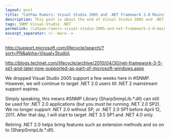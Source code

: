 ```yaml
---
layout: post
title: "CatPaw Rumors: Visual Studio 2005 and .NET Framework 2.0 Mainstream Support Ends in April 2011"
description: This post is about the end of Visual Studio 2005 and .NET Framework 2.0 mainstream support.
tags: SNMP Visual-Studio .NET
permalink: /catpaw-rumors-visual-studio-2005-and-net-framework-2-0-mainstream-support-ends-in-april-2011-7a1a0fe70549
excerpt_separator: <!--more-->
---
```

http://support.microsoft.com/lifecycle/search/?sort=PN&alpha=Visual+Studio\

http://blogs.technet.com/lifecycle/archive/2010/04/30/net-framework-3-5-sp1-and-later-now-supported-as-part-of-microsoft-windows.aspx

We dropped Visual Studio 2005 support a few weeks here in #SNMP. However, we will continue to target .NET 2.0 users till .NET 2 mainstream support expires.

Simply speaking, this means #SNMP Library (SharpSnmpLib.*.dll) can still be used for .NET 2.0 applications (but you must be running .NET 2.0 SP2). We no longer support .NET 2.0 without SP, or .NET 2.0 SP1 before April 12, 2011. After that day, I will start to target .NET 3.5 SP1 and .NET 4.0 only.

Retiring .NET 2.0 helps bring features such as extension methods and so on to (SharpSnmpLib.*.dll).
<!--more-->
